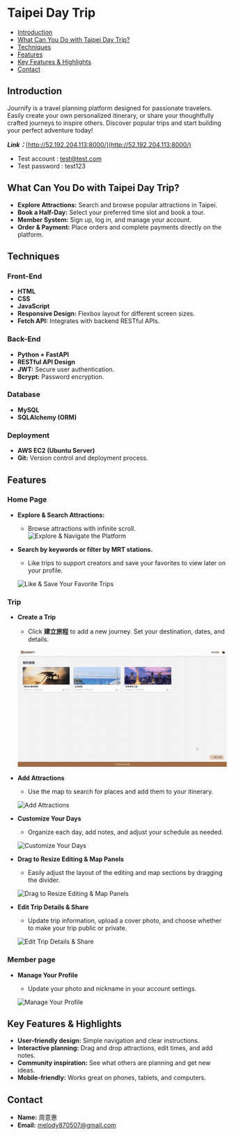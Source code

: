 # Taipei Day Trip

- [Introduction](#introduction)
- [What Can You Do with Taipei Day Trip?](#what-can-you-do-with-taipei-day-trip)
- [Techniques](#techniques)
- [Features](#features)
- [Key Features & Highlights](#key-features--highlights)
- [Contact](#contact)

## Introduction

Journify is a travel planning platform designed for passionate travelers. Easily create your own personalized itinerary, or share your thoughtfully crafted journeys to inspire others. Discover popular trips and start building your perfect adventure today!

**_Link：_**[http://52.192.204.113:8000/](http://52.192.204.113:8000/)

- Test account : test@test.com
- Test password : test123

## What Can You Do with Taipei Day Trip?

- **Explore Attractions:** Search and browse popular attractions in Taipei.
- **Book a Half-Day:** Select your preferred time slot and book a tour.
- **Member System:** Sign up, log in, and manage your account.
- **Order & Payment:** Place orders and complete payments directly on the platform.
## Techniques

### Front-End
- **HTML**
- **CSS**
- **JavaScript**
- **Responsive Design:** Flexbox layout for different screen sizes.
- **Fetch API:** Integrates with backend RESTful APIs.

### Back-End
- **Python + FastAPI**
- **RESTful API Design**
- **JWT:** Secure user authentication.
- **Bcrypt:** Password encryption.

### Database
- **MySQL**
- **SQLAlchemy (ORM)**

### Deployment
- **AWS EC2 (Ubuntu Server)**
- **Git:** Version control and deployment process.



## Features

### Home Page
- **Explore & Search Attractions:**
  - Browse attractions with infinite scroll.
  ![Explore & Navigate the Platform](https://github.com/1Hui57/Journify/blob/develop/public/%E5%9F%BA%E6%9C%AC%E6%93%8D%E4%BD%9C.gif)

- **Search by keywords or filter by MRT stations.**
  - Like trips to support creators and save your favorites to view later on your profile.
  
  ![Like & Save Your Favorite Trips](https://github.com/1Hui57/Journify/blob/develop/public/%E6%97%85%E7%A8%8B%E6%94%B6%E8%97%8F%E8%88%87%E6%84%9B%E5%BF%83.gif)

### Trip

- **Create a Trip**
  - Click **建立旅程** to add a new journey. Set your destination, dates, and details.

  ![Create a Trip](https://github.com/1Hui57/Journify/blob/develop/public/%E5%BB%BA%E7%AB%8B%E6%97%85%E7%A8%8B.gif)

- **Add Attractions**
  - Use the map to search for places and add them to your itinerary.

  ![Add Attractions](https://github.com/1Hui57/Journify/blob/develop/public/%E5%8A%A0%E5%85%A5%E6%99%AF%E9%BB%9E.gif)

- **Customize Your Days**
  - Organize each day, add notes, and adjust your schedule as needed.

  ![Customize Your Days](https://github.com/1Hui57/Journify/blob/develop/public/%E7%B7%A8%E8%BC%AF%E6%99%AF%E9%BB%9E%E8%88%87%E5%A4%A9%E6%95%B8.gif)

  
- **Drag to Resize Editing & Map Panels**
  - Easily adjust the layout of the editing and map sections by dragging the divider.

  ![Drag to Resize Editing & Map Panels](https://github.com/1Hui57/Journify/blob/develop/public/%E6%8B%96%E6%8B%89%E7%B7%A8%E8%BC%AF%E5%8D%80%E5%A1%8A%E8%88%87%E5%9C%B0%E5%9C%96%E4%BD%88%E5%B1%80.gif)
  

- **Edit Trip Details & Share**
  - Update trip information, upload a cover photo, and choose whether to make your trip public or private.

  ![Edit Trip Details & Share](https://github.com/1Hui57/Journify/blob/develop/public/%E7%B7%A8%E8%BC%AF%E6%97%85%E7%A8%8B%E5%9F%BA%E6%9C%AC%E8%B3%87%E8%A8%8A%E8%88%87%E5%85%AC%E9%96%8B.gif)

### Member page
- **Manage Your Profile**
  - Update your photo and nickname in your account settings.

  ![Manage Your Profile](https://github.com/1Hui57/Journify/blob/develop/public/%E6%9C%83%E5%93%A1%E9%A0%81%E7%B7%A8%E8%BC%AF.gif)


## Key Features & Highlights

- **User-friendly design:** Simple navigation and clear instructions.
- **Interactive planning:** Drag and drop attractions, edit times, and add notes.
- **Community inspiration:** See what others are planning and get new ideas.
- **Mobile-friendly:** Works great on phones, tablets, and computers.

## Contact
* **Name:** 周意惠
* **Email:** melody870507@gmail.com